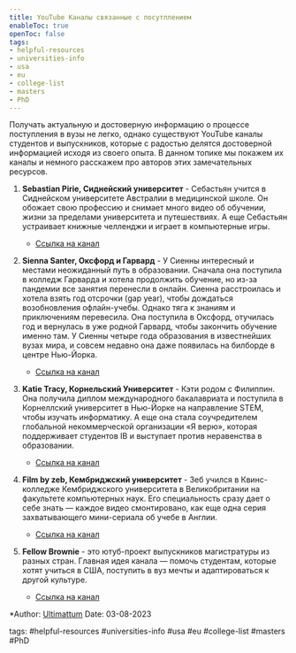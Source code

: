 ```yaml
---
title: YouTube Каналы связанные с посутплением
enableToc: true
openToc: false
tags:
- helpful-resources 
- universities-info 
- usa
- eu
- college-list
- masters
- PhD
---
```


Получать актуальную и достоверную информацию о процессе поступления в вузы не легко, однако существуют YouTube каналы студентов и выпускников, которые с радостью делятся достоверной информацией исходя из своего опыта. В данном топике мы покажем их каналы и немного расскажем про авторов этих замечательных ресурсов.

1. **Sebastian Pirie, Сиднейский университет** - Себастьян учится в Сиднейском университете Австралии в медицинской школе. Он обожает свою профессию и снимает много видео об обучении, жизни за пределами университета и путешествиях. А еще Себастьян устраивает книжные челленджи и играет в компьютерные игры.
   - [Ссылка на канал](https://www.youtube.com/channel/UC9MuoXtzMBawRTij1iN07Pg)

2. **Sienna Santer, Оксфорд и Гарвард** - У Сиенны интересный и местами неожиданный путь в образовании. Сначала она поступила в колледж Гарварда и хотела продолжить обучение, но из-за пандемии все занятия перенесли в онлайн. Сиенна расстроилась и хотела взять год отсрочки (gap year), чтобы дождаться возобновления офлайн-учебы. Однако тяга к знаниям и приключениям перевесила. Она поступила в Оксфорд, отучилась год и вернулась в уже родной Гарвард, чтобы закончить обучение именно там. У Сиенны четыре года образования в известнейших вузах мира, и совсем недавно она даже появилась на билборде в центре Нью-Йорка.
   - [Ссылка на канал](https://www.youtube.com/channel/UCn6BJylSkl-Gd66qepnmHzg)

3. **Katie Tracy, Корнельский Университет** - Кэти родом с Филиппин. Она получила диплом международного бакалавриата и поступила в Корнеллский университет в Нью-Йорке на направление STEM, чтобы изучать информатику. А еще она стала соучредителем глобальной некоммерческой организации «Я верю», которая поддерживает студентов IB и выступает против неравенства в образовании.
   - [Ссылка на канал](https://www.youtube.com/channel/UCoFoYQxIaKKivKYW4z_5D5A)

4. **Film by zeb, Кембриджский университет** - Зеб учился в Квинс-колледже Кембриджского университета в Великобритании на факультете компьютерных наук. Его специальность сразу дает о себе знать — каждое видео смонтировано, как еще одна серия захватывающего мини-сериала об учебе в Англии.
   - [Ссылка на канал](https://www.youtube.com/channel/UCuv8dDEiIkHlMZ0kQg62a7Q)

5. **Fellow Brownie** - это ютуб-проект выпускников магистратуры из разных стран. Главная идея канала — помочь студентам, которые хотят учиться в США, поступить в вуз мечты и адаптироваться к другой культуре.
   - [Ссылка на канал](https://www.youtube.com/channel/UC1OcEw3QbqOvaI8coN2bHsA)


*Author: [Ultimattum](https://t.me/Ultimattum)
Date: 03-08-2023

tags:
#helpful-resources 
#universities-info 
#usa
#eu
#college-list
#masters
#PhD










